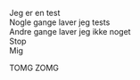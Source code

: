Jeg er en test  
Nogle gange laver jeg tests  
Andre gange laver jeg ikke noget  
Stop  
Mig  

  

TOMG
ZOMG
